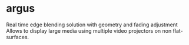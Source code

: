 # argus

Real time edge blending solution with geometry and fading adjustment
Allows to display large media using multiple video projectors on non flat-surfaces.
